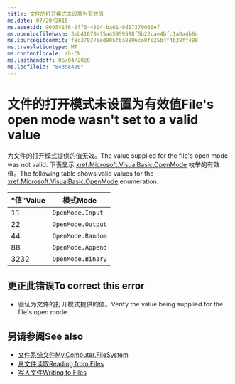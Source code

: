 ```yaml
---
title: 文件的打开模式未设置为有效值
ms.date: 07/20/2015
ms.assetid: 969541f6-9ff6-4804-ba61-0d17370060ef
ms.openlocfilehash: 3eb41670ef5a45959588f5b22cae4bfc1a0a4b6c
ms.sourcegitcommit: f8c270376ed905f6a8896ce0fe25b4f4b38ff498
ms.translationtype: MT
ms.contentlocale: zh-CN
ms.lasthandoff: 06/04/2020
ms.locfileid: "84358420"
---
```

# <a name="files-open-mode-wasnt-set-to-a-valid-value"></a><span data-ttu-id="9af1e-102">文件的打开模式未设置为有效值</span><span class="sxs-lookup"><span data-stu-id="9af1e-102">File's open mode wasn't set to a valid value</span></span>
<span data-ttu-id="9af1e-103">为文件的打开模式提供的值无效。</span><span class="sxs-lookup"><span data-stu-id="9af1e-103">The value supplied for the file's open mode was not valid.</span></span> <span data-ttu-id="9af1e-104">下表显示 <xref:Microsoft.VisualBasic.OpenMode> 枚举的有效值。</span><span class="sxs-lookup"><span data-stu-id="9af1e-104">The following table shows valid values for the <xref:Microsoft.VisualBasic.OpenMode> enumeration.</span></span>  
  
|<span data-ttu-id="9af1e-105">“值”</span><span class="sxs-lookup"><span data-stu-id="9af1e-105">Value</span></span>|<span data-ttu-id="9af1e-106">模式</span><span class="sxs-lookup"><span data-stu-id="9af1e-106">Mode</span></span>|  
|-----------|----------|  
|<span data-ttu-id="9af1e-107">1</span><span class="sxs-lookup"><span data-stu-id="9af1e-107">1</span></span>|`OpenMode.Input`|  
|<span data-ttu-id="9af1e-108">2</span><span class="sxs-lookup"><span data-stu-id="9af1e-108">2</span></span>|`OpenMode.Output`|  
|<span data-ttu-id="9af1e-109">4</span><span class="sxs-lookup"><span data-stu-id="9af1e-109">4</span></span>|`OpenMode.Random`|  
|<span data-ttu-id="9af1e-110">8</span><span class="sxs-lookup"><span data-stu-id="9af1e-110">8</span></span>|`OpenMode.Append`|  
|<span data-ttu-id="9af1e-111">32</span><span class="sxs-lookup"><span data-stu-id="9af1e-111">32</span></span>|`OpenMode.Binary`|  
  
## <a name="to-correct-this-error"></a><span data-ttu-id="9af1e-112">更正此错误</span><span class="sxs-lookup"><span data-stu-id="9af1e-112">To correct this error</span></span>  
  
- <span data-ttu-id="9af1e-113">验证为文件的打开模式提供的值。</span><span class="sxs-lookup"><span data-stu-id="9af1e-113">Verify the value being supplied for the file's open mode.</span></span>  
  
## <a name="see-also"></a><span data-ttu-id="9af1e-114">另请参阅</span><span class="sxs-lookup"><span data-stu-id="9af1e-114">See also</span></span>

- [<span data-ttu-id="9af1e-115">文件系统文件</span><span class="sxs-lookup"><span data-stu-id="9af1e-115">My.Computer.FileSystem</span></span>](xref:Microsoft.VisualBasic.FileIO.FileSystem)
- [<span data-ttu-id="9af1e-116">从文件读取</span><span class="sxs-lookup"><span data-stu-id="9af1e-116">Reading from Files</span></span>](../developing-apps/programming/drives-directories-files/reading-from-files.md)
- [<span data-ttu-id="9af1e-117">写入文件</span><span class="sxs-lookup"><span data-stu-id="9af1e-117">Writing to Files</span></span>](../developing-apps/programming/drives-directories-files/writing-to-files.md)
